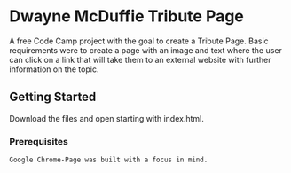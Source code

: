 
# Dwayne McDuffie Tribute Page

A free Code Camp project with the goal to create a Tribute Page. Basic requirements were to create a page with an image and text where the user
can click on a link that will take them to an external website with further information on the topic.

## Getting Started

Download the files and open starting with index.html.

### Prerequisites
```
Google Chrome-Page was built with a focus in mind. 

```


